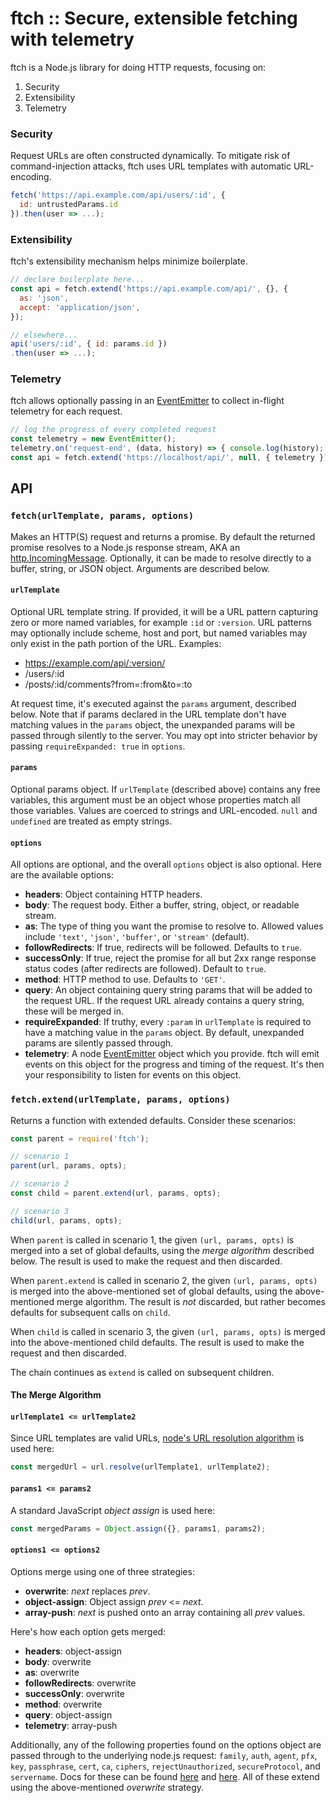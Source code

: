 # ftch :: Secure, extensible fetching with telemetry

ftch is a Node.js library for doing HTTP requests, focusing on:

 1. Security
 2. Extensibility
 3. Telemetry

### Security

Request URLs are often constructed dynamically. To mitigate risk of command-injection attacks, ftch uses URL templates with automatic URL-encoding.

```js
fetch('https://api.example.com/api/users/:id', {
  id: untrustedParams.id
}).then(user => ...);
```

### Extensibility

ftch's extensibility mechanism helps minimize boilerplate.

```js
// declare boilerplate here...
const api = fetch.extend('https://api.example.com/api/', {}, {
  as: 'json',
  accept: 'application/json',
});

// elsewhere...
api('users/:id', { id: params.id })
.then(user => ...);
```

### Telemetry

ftch allows optionally passing in an [EventEmitter](https://nodejs.org/dist/latest-v4.x/docs/api/events.html#events_class_eventemitter) to collect in-flight telemetry for each request.

```js
// log the progress of every completed request
const telemetry = new EventEmitter();
telemetry.on('request-end', (data, history) => { console.log(history); });
const api = fetch.extend('https://localhost/api/', null, { telemetry });
```

## API

### `fetch(urlTemplate, params, options)`

Makes an HTTP(S) request and returns a promise. By default the returned promise resolves to a Node.js response stream, AKA an [http.IncomingMessage](https://nodejs.org/dist/latest-v4.x/docs/api/http.html#http_class_http_incomingmessage). Optionally, it can be made to resolve directly to a buffer, string, or JSON object. Arguments are described below.

#### `urlTemplate`

Optional URL template string. If provided, it will be a URL pattern capturing zero or more named variables, for example `:id` or `:version`. URL patterns may optionally include scheme, host and port, but named variables may only exist in the path portion of the URL. Examples:

 * https://example.com/api/:version/
 * /users/:id
 * /posts/:id/comments?from=:from&to=:to

At request time, it's executed against the `params` argument, described below. Note that if params declared in the URL template don't have matching values in the `params` object, the unexpanded params will be passed through silently to the server. You may opt into stricter behavior by passing `requireExpanded: true` in `options`.

#### `params`

Optional params object. If `urlTemplate` (described above) contains any free variables, this argument must be an object whose properties match all those variables. Values are coerced to strings and URL-encoded. `null` and `undefined` are treated as empty strings.

#### `options`

All options are optional, and the overall `options` object is also optional. Here are the available options:

 * **headers**: Object containing HTTP headers.
 * **body**: The request body. Either a buffer, string, object, or readable stream.
 * **as**: The type of thing you want the promise to resolve to. Allowed values include `'text'`, `'json'`, `'buffer'`, or `'stream'` (default).
 * **followRedirects**: If true, redirects will be followed. Defaults to `true`.
 * **successOnly**: If true, reject the promise for all but 2xx range response status codes (after redirects are followed). Default to `true`.
 * **method**: HTTP method to use. Defaults to `'GET'`.
 * **query**: An object containing query string params that will be added to the request URL. If the request URL already contains a query string, these will be merged in.
 * **requireExpanded**: If truthy, every `:param` in `urlTemplate` is required to have a matching value in the `params` object. By default, unexpanded params are silently passed through.
 * **telemetry**: A node [EventEmitter](https://nodejs.org/dist/latest-v4.x/docs/api/events.html#events_class_eventemitter) object which you provide. ftch will emit events on this object for the progress and timing of the request. It's then your responsibility to listen for events on this object.

### `fetch.extend(urlTemplate, params, options)`

Returns a function with extended defaults. Consider these scenarios:

```js
const parent = require('ftch');

// scenario 1
parent(url, params, opts);

// scenario 2
const child = parent.extend(url, params, opts);

// scenario 3
child(url, params, opts);
```

When `parent` is called in scenario 1, the given `(url, params, opts)` is merged into a set of global defaults, using the *merge algorithm* described below. The result is used to make the request and then discarded.

When `parent.extend` is called in scenario 2, the given `(url, params, opts)` is merged into the above-mentioned set of global defaults, using the above-mentioned merge algorithm. The result is *not* discarded, but rather becomes defaults for subsequent calls on `child`.

When `child` is called in scenario 3, the given `(url, params, opts)` is merged into the above-mentioned child defaults. The result is used to make the request and then discarded.

The chain continues as `extend` is called on subsequent children.

#### The Merge Algorithm

#### `urlTemplate1 <= urlTemplate2`

Since URL templates are valid URLs, [node's URL resolution algorithm](https://nodejs.org/dist/latest-v4.x/docs/api/url.html#url_url_resolve_from_to) is used here:

```js
const mergedUrl = url.resolve(urlTemplate1, urlTemplate2);
```

#### `params1 <= params2`

A standard JavaScript *object assign* is used here:

```js
const mergedParams = Object.assign({}, params1, params2);
```

#### `options1 <= options2`

Options merge using one of three strategies:

 * **overwrite**: *next* replaces *prev*.
 * **object-assign**: Object assign *prev* <= *next*.
 * **array-push**: *next* is pushed onto an array containing all *prev* values.

Here's how each option gets merged:

 * **headers**: object-assign
 * **body**: overwrite
 * **as**: overwrite
 * **followRedirects**: overwrite
 * **successOnly**: overwrite
 * **method**: overwrite
 * **query**: object-assign
 * **telemetry**: array-push

Additionally, any of the following properties found on the options object are passed through to the underlying node.js request: `family`, `auth`, `agent`, `pfx`, `key`, `passphrase`, `cert`, `ca`, `ciphers`, `rejectUnauthorized`, `secureProtocol`, and `servername`. Docs for these can be found [here](https://nodejs.org/dist/latest-v4.x/docs/api/http.html#http_http_request_options_callback) and [here](https://nodejs.org/dist/latest-v4.x/docs/api/https.html#https_https_request_options_callback). All of these extend using the above-mentioned *overwrite* strategy.
